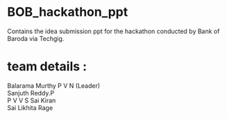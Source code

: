 # BOB_hackathon_ppt
Contains the idea submission ppt for the hackathon conducted by Bank of Baroda via Techgig. <br>
# team details :<br>
Balarama Murthy P V N (Leader)<br>
Sanjuth Reddy.P<br>
P V V S Sai Kiran<br>
Sai Likhita Rage<br>
